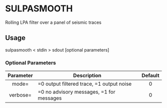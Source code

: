 # SULPASMOOTH                                                                  
Rolling LPA filter over a panel of seismic traces                              
                                                                               
## Usage                                                                       
   sulpasmooth < stdin > sdout [optional parameters]                           
                                                                               
### Optional Parameters                                                        
| Parameter | Description                                     | Default       |
|:---------:| ----------------------------------------------- |:-------------:|
| mode=     | =0 output filtered trace, =1 output noise       | 0             |
| verbose=  | =0 no advisory messages, =1 for messages        | 0             |
                                                                               

